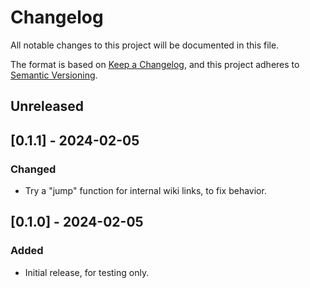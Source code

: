 # Changelog

All notable changes to this project will be documented in this file.

The format is based on [Keep a Changelog](https://keepachangelog.com/en/1.1.0/),
and this project adheres to [Semantic Versioning](https://semver.org/spec/v2.0.0.html).

## Unreleased


## [0.1.1] - 2024-02-05

### Changed

- Try a "jump" function for internal wiki links, to fix behavior.


## [0.1.0] - 2024-02-05

### Added

- Initial release, for testing only.
